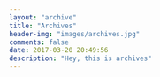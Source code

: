 ```yaml
---
layout: "archive"
title: "Archives"
header-img: "images/archives.jpg"
comments: false
date: 2017-03-20 20:49:56
description: "Hey, this is archives"
---
```

